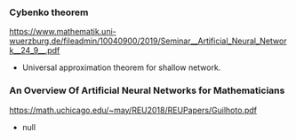 ### Cybenko theorem

<https://www.mathematik.uni-wuerzburg.de/fileadmin/10040900/2019/Seminar__Artificial_Neural_Network__24_9__.pdf>

- Universal approximation theorem for shallow network.

### An Overview Of Artificial Neural Networks for Mathematicians

<https://math.uchicago.edu/~may/REU2018/REUPapers/Guilhoto.pdf>

- null
